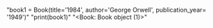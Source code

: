 "book1 = Book(title='1984', author='George Orwell', publication_year= '1949')" 
"print(book1)" 
"<Book: Book object (1)>" 
